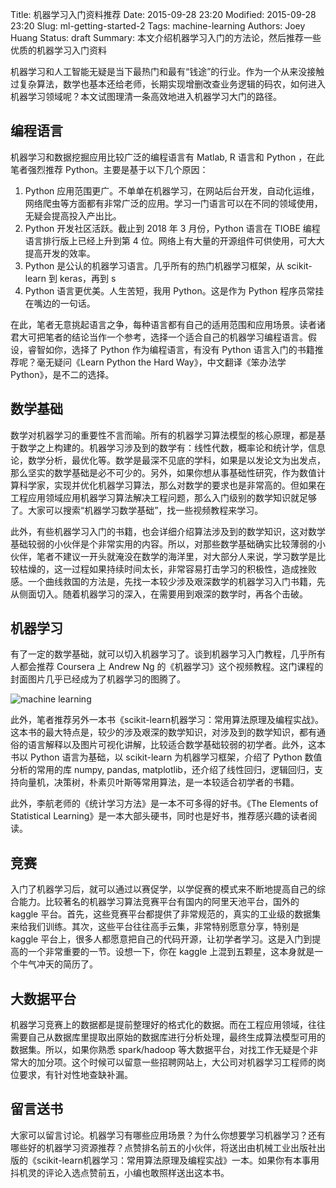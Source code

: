 Title: 机器学习入门资料推荐
Date: 2015-09-28 23:20
Modified: 2015-09-28 23:20
Slug: ml-getting-started-2
Tags: machine-learning
Authors: Joey Huang
Status: draft
Summary: 本文介绍机器学习入门的方法论，然后推荐一些优质的机器学习入门资料

机器学习和人工智能无疑是当下最热门和最有“钱途”的行业。作为一个从来没接触过复杂算法，数学也基本还给老师，长期实现增删改查业务逻辑的码农，如何进入机器学习领域呢？本文试图理清一条高效地进入机器学习大门的路径。

## 编程语言

机器学习和数据挖掘应用比较广泛的编程语言有 Matlab, R 语言和 Python ，在此笔者强烈推荐 Python。主要是基于以下几个原因：

1. Python 应用范围更广。不单单在机器学习，在网站后台开发，自动化运维，网络爬虫等方面都有非常广泛的应用。学习一门语言可以在不同的领域使用，无疑会提高投入产出比。
2. Python 开发社区活跃。截止到 2018 年 3 月份，Python 语言在 TIOBE 编程语言排行版上已经上升到第 4 位。网络上有大量的开源组件可供使用，可大大提高开发的效率。
3. Python 是公认的机器学习语言。几乎所有的热门机器学习框架，从 scikit-learn 到 keras，再到 s
4. Python 语言更优美。人生苦短，我用 Python。这是作为 Python 程序员常挂在嘴边的一句话。

在此，笔者无意挑起语言之争，每种语言都有自己的适用范围和应用场景。读者诸君大可把笔者的结论当作一个参考，选择一个适合自己的机器学习编程语言。假设，睿智如你，选择了 Python 作为编程语言，有没有 Python 语言入门的书籍推荐呢？毫无疑问《Learn Python the Hard Way》，中文翻译《笨办法学 Python》，是不二的选择。

## 数学基础

数学对机器学习的重要性不言而喻。所有的机器学习算法模型的核心原理，都是基于数学之上构建的。机器学习涉及到的数学有：线性代数，概率论和统计学，信息论，数学分析，最优化等。数学是最深不见底的学科，如果是以发论文为出发点，那么坚实的数学基础是必不可少的。另外，如果你想从事基础性研究，作为数值计算科学家，实现并优化机器学习算法，那么对数学的要求也是非常高的。但如果在工程应用领域应用机器学习算法解决工程问题，那么入门级别的数学知识就足够了。大家可以搜索“机器学习数学基础”，找一些视频教程来学习。

此外，有些机器学习入门的书籍，也会详细介绍算法涉及到的数学知识，这对数学基础较弱的小伙伴是个非常实用的内容。所以，对那些数学基础确实比较薄弱的小伙伴，笔者不建议一开头就淹没在数学的海洋里，对大部分人来说，学习数学是比较枯燥的，这一过程如果持续时间太长，非常容易打击学习的积极性，造成挫败感。一个曲线救国的方法是，先找一本较少涉及艰深数学的机器学习入门书籍，先从侧面切入。随着机器学习的深入，在需要用到艰深的数学时，再各个击破。

## 机器学习

有了一定的数学基础，就可以切入机器学习了。谈到机器学习入门教程，几乎所有人都会推荐 Coursera 上 Andrew Ng 的《机器学习》这个视频教程。这门课程的封面图片几乎已经成为了机器学习的图腾了。

![machine learning](https://raw.githubusercontent.com/kamidox/blogs/master/images/images/ml_andrew_ng.jpeg)

此外，笔者推荐另外一本书《scikit-learn机器学习：常用算法原理及编程实战》。这本书的最大特点是，较少的涉及艰深的数学知识，对涉及到的数学知识，都有通俗的语言解释以及图片可视化讲解，比较适合数学基础较弱的初学者。此外，这本书以 Python 语言为基础，以 scikit-learn 为机器学习框架，介绍了 Python 数值分析的常用的库 numpy, pandas, matplotlib，还介绍了线性回归，逻辑回归，支持向量机，决策树，朴素贝叶斯等常用算法，是一本较适合初学者的书籍。

此外，李航老师的《统计学习方法》是一本不可多得的好书。《The Elements of Statistical Learning》是一本大部头硬书，同时也是好书，推荐感兴趣的读者阅读。

## 竞赛

入门了机器学习后，就可以通过以赛促学，以学促赛的模式来不断地提高自己的综合能力。比较著名的机器学习算法竞赛平台有国内的阿里天池平台，国外的 kaggle 平台。首先，这些竞赛平台都提供了非常规范的，真实的工业级的数据集来给我们训练。其次，这些平台往往高手云集，非常特别愿意分享，特别是 kaggle 平台上，很多人都愿意把自己的代码开源，让初学者学习。这是入门到提高的一个非常重要的一节。设想一下，你在 kaggle 上混到五颗星，这本身就是一个牛气冲天的简历了。

## 大数据平台

机器学习竞赛上的数据都是提前整理好的格式化的数据。而在工程应用领域，往往需要自己从数据库里提取出原始的数据库进行分析处理，最终生成算法模型可用的数据集。所以，如果你熟悉 spark/hadoop 等大数据平台，对找工作无疑是个非常大的加分项。这个时候可以留意一些招聘网站上，大公司对机器学习工程师的岗位要求，有针对性地查缺补漏。

## 留言送书

大家可以留言讨论。机器学习有哪些应用场景？为什么你想要学习机器学习？还有哪些好的机器学习资源推荐？点赞排名前五的小伙伴，将送出由机械工业出版社出版的《scikit-learn机器学习：常用算法原理及编程实战》一本。如果你有本事用抖机灵的评论入选点赞前五，小编也敢照样送出这本书。


